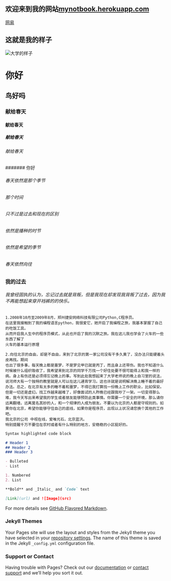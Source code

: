 ## 欢迎来到我的网站[mynotbook.herokuapp.com](https://mynotbook.herokuapp.com) 
[网易](http://www.163.com) 
## 这就是我的样子
![大学的样子](https://mynotbook.herokuapp.com/static/images/avatar.png)
# 你好
## 鸟好吗
###  献给春天
####  献给春天
#####  献给春天
######  献给春天
####### 你好

######  春天依然是那个季节

######  那个时间

######  只不过是过去和现在的区别

######  依然是播种的时节

######  依然是希望的季节

######  春天依然向往

###  我的过去
######  我曾经固执的认为，忘记过去就是背叛，但是我现在却发现我背叛了过去，因为我不再能想起来穿开裆裤的的快乐。

``` 
1.2008年10月至2009年8月，郑州捷安网络科技有限公司Python,C程序员。
在这里我接触到了我的编程语言python，我很爱它，她开启了我编程之旅，我基本掌握了自己的吃饭工具。
从而开启我人生中的程序员模式，从此也开启了我的沉默之旅。我在这儿我也学会了火车的一些东西了解了
火车的基本运行原理
```
```
2.向往北京的自由，却是不自由，来到了北京的第一家公司没有干多久黄了，没办法只能硬着头皮再找。期间
也出了很多事，每天晚上都是噩梦，不是梦见甲已就是丙丁，而且身上还带伤。我也不知道什么时候被什么组织吸收了，我希望来到北京的同学千万找一个好住处要不很可能得上和我一样的病。身上有伤还是必须得忘记晚上的事。写到此处我想起来了大学老师说的晚上自习室的说法，说河师大有一个独特的教室就是人可以在这儿通宵学习。这也许就是说明解决晚上睡不着的最好办法。总之，在北京有太多的睡不着和噩梦，不得已我打算找一份晚上工作的职业，比如保安。但是一切还是虚幻。找工作越来越难了，好像面试的人昨晚已经跟我吵了一架。一切变得那么难，我今天写出来希望我的学生或者朋友能够预防此类事情。你需要一个安全的环境，那么请你远离翻墙，远离莫名其妙的人，和一个规律的人成为朋友。不要以为北京的人都是守规则的。如果你在北京，希望你能够守住自己的底线，如果你是程序员，出现以上状况请您换个其他的工作吧。
我北京的公司 中视在线，爱唯光石，北京蓝汛。
特别提醒千万不要住在农村或者有什么特别的地方，安稳稳的小区挺好的。
``` 

```markdown
Syntax highlighted code block

# Header 1
## Header 2
### Header 3

- Bulleted
- List

1. Numbered
2. List

**Bold** and _Italic_ and `Code` text

[Link](url) and ![Image](src)
```

For more details see [GitHub Flavored Markdown](https://guides.github.com/features/mastering-markdown/).

### Jekyll Themes

Your Pages site will use the layout and styles from the Jekyll theme you have selected in your [repository settings](https://github.com/wangfeng3769/wangfeng3769.github.io/settings). The name of this theme is saved in the Jekyll `_config.yml` configuration file.

### Support or Contact

Having trouble with Pages? Check out our [documentation](https://help.github.com/categories/github-pages-basics/) or [contact support](https://github.com/contact) and we’ll help you sort it out.
